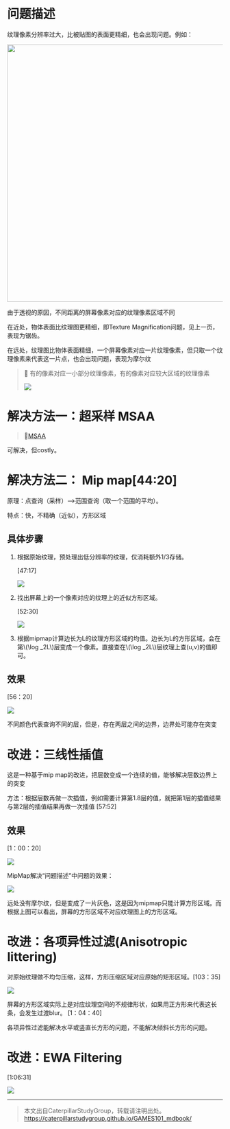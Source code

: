 # 问题描述

纹理像素分辨率过大，比被贴图的表面更精细，也会出现问题。例如：

<img src="../assets/problem2.jpg" width = 600 />

由于透视的原因，不同距离的屏幕像素对应的纹理像素区域不同

在近处，物体表面比纹理图更精细，即Texture Magnification问题，见上一页，表现为锯齿。  

在远处，纹理图比物体表面精细，一个屏幕像素对应一片纹理像素，但只取一个纹理像素来代表这一片点，也会出现问题，表现为摩尔纹

> **&#x1F4CC;** 有的像素对应一小部分纹理像素，有的像素对应较大区域的纹理像素
> 
> ![](../assets/footprint.jpg)

# 解决方法一：超采样 MSAA

> &#x1F50E;[MSAA]()

可解决，但costly。

# 解决方法二： Mip map[44:20]


原理：点查询（采样）-->范围查询（取一个范围的平均）。

特点：快，不精确（近似），方形区域

## 具体步骤

1. 根据原始纹理，预处理出低分辨率的纹理，仅消耗额外1/3存储。
   
   [47:17]
   
   ![](../assets/mip.jpg)

2. 找出屏幕上的一个像素对应的纹理上的近似方形区域。
   
   [52:30]
   
   ![](../assets/mipmap3.jpg)

3. 根据mipmap计算边长为L的纹理方形区域的均值。边长为L的方形区域，会在第\\(\log _2L\\)层变成一个像素。直接查在\\(\log _2L\\)层纹理上查(u,v)的值即可。

## 效果
   
   [56：20]
   
   ![](../assets/mipmapresult.jpg)

   不同颜色代表查询不同的层，但是，存在两层之间的边界，边界处可能存在突变

# 改进：三线性插值

这是一种基于mip map的改进，把层数变成一个连续的值，能够解决层数边界上的突变

方法：根据层数再做一次插值，例如需要计算第1.8层的值，就把第1层的插值结果与第2层的插值结果再做一次插值 [57:52]

## 效果
   
   [1：00：20]
   
   ![](../assets/mipmapresult2.jpg)
   
   MipMap解决“问题描述”中问题的效果：
   
   ![](../assets/mipmapresult3.jpg)

   远处没有摩尔纹，但是变成了一片灰色，这是因为mipmap只能计算方形区域。而根据上图可以看出，屏幕的方形区域不对应纹理图上的方形区域。

# 改进：各项异性过滤(Anisotropic littering)
   
   对原始纹理做不均匀压缩，这样，方形压缩区域对应原始的矩形区域。[103：35]
   
   ![](../assets/anisotropic.jpg)
   
   屏幕的方形区域实际上是对应纹理空间的不规律形状，如果用正方形来代表这长条，会发生过渡blur。 [1：04：40]
   
   各项异性过滤能解决水平或竖直长方形的问题，不能解决倾斜长方形的问题。

# 改进：EWA Filtering
   [1:06:31] 
   
   ![](../assets/EWA.jpg)



------------------------------

> 本文出自CaterpillarStudyGroup，转载请注明出处。  
> https://caterpillarstudygroup.github.io/GAMES101_mdbook/
